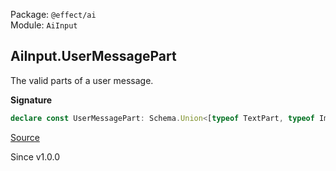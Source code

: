 Package: `@effect/ai`<br />
Module: `AiInput`<br />

## AiInput.UserMessagePart

The valid parts of a user message.

**Signature**

```ts
declare const UserMessagePart: Schema.Union<[typeof TextPart, typeof ImagePart, typeof ImageUrlPart, typeof FilePart, typeof FileUrlPart]>
```

[Source](https://github.com/Effect-TS/effect/tree/main/packages/ai/ai/src/AiInput.ts#L397)

Since v1.0.0